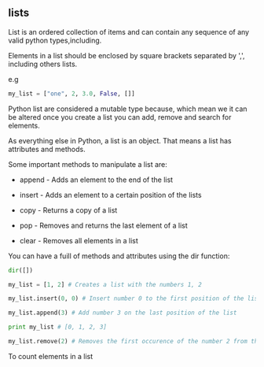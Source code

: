 ## lists

List is an ordered collection of items and can contain any sequence of any valid python types,including.

Elements in a list should be enclosed by square brackets separated by ',', including others lists.

e.g 
```python
my_list = ["one", 2, 3.0, False, []]
```

Python list are considered a mutable type because, which mean we it can be altered once you create a list you can add, remove and search for elements.

As everything else in Python, a list is an object. That means a list has attributes and methods.

Some important methods to manipulate a list are:

* append - Adds an element to the end of the list

* insert - Adds an element to a certain position of the lists

* copy - Returns a copy of a list

* pop - Removes and returns the last element of a list

* clear - Removes all elements in a list


You can have a fuill of methods and attributes using the dir function:
```python
dir([])
```

```python
my_list = [1, 2] # Creates a list with the numbers 1, 2

my_list.insert(0, 0) # Insert number 0 to the first position of the list

my_list.append(3) # Add number 3 on the last position of the list

print my_list # [0, 1, 2, 3]

my_list.remove(2) # Removes the first occurence of the number 2 from the list
```

To count elements in a list 
